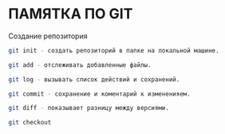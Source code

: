 # ПАМЯТКА ПО GIT

Создание репозитория 

```sh
git init - создать репозиторий в папке на локальной машине.
```
```sh
git add - отслеживать добавленные файлы.
```
```sh
git log - вызывать список действий и сохранений.
```
```sh
git commit - сохранение и коментарий к измененияем.
```
```sh
git diff - показывает разницу между версиями.
```
```sh
git checkout
```
